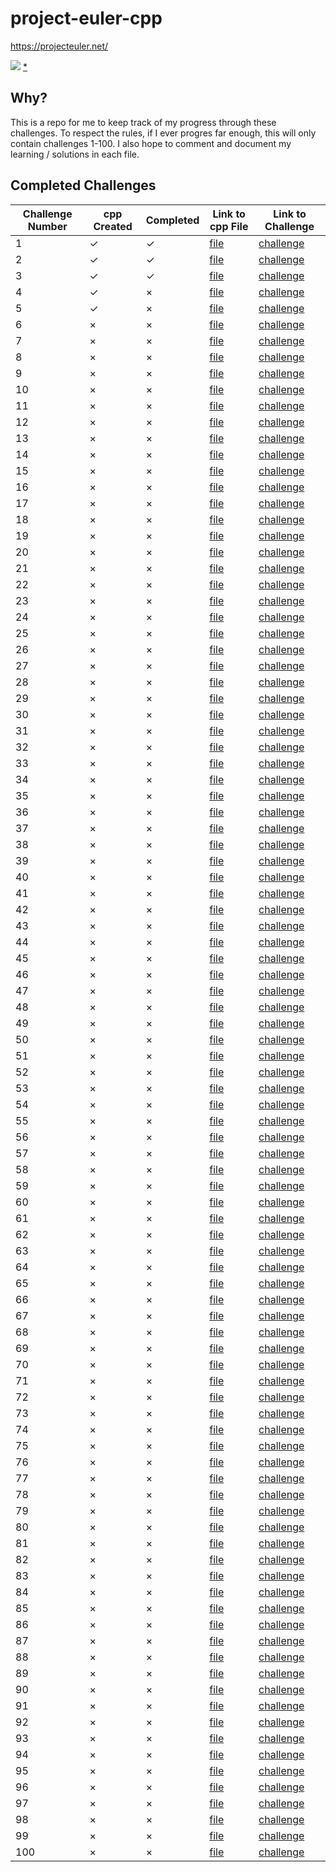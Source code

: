 # project-euler-cpp

https://projecteuler.net/

![](https://projecteuler.net/profile/mikosramek.png)
[*](https://projecteuler.net/profile/mikosramek.png)

## Why?
This is a repo for me to keep track of my progress through these challenges. To respect the rules, if I ever progres far enough, this will only contain challenges 1-100. I also hope to comment and document my learning / solutions in each file.
## Completed Challenges

| Challenge Number | cpp Created | Completed | Link to cpp File           | Link to Challenge                                 |
| ---------------- | ----------- | --------- | -------------------------- | ------------------------------------------------- |
| 1                | ✓           | ✓         | [file](challenges/1.cpp)   | [challenge](https://projecteuler.net/problem=1)   |
| 2                | ✓           | ✓         | [file](challenges/2.cpp)   | [challenge](https://projecteuler.net/problem=2)   |
| 3                | ✓           | ✓         | [file](challenges/3.cpp)   | [challenge](https://projecteuler.net/problem=3)   |
| 4                | ✓           | ×         | [file](challenges/4.cpp)   | [challenge](https://projecteuler.net/problem=4)   |
| 5                | ✓           | ×         | [file](challenges/5.cpp)   | [challenge](https://projecteuler.net/problem=5)   |
| 6                | ×           | ×         | [file](challenges/6.cpp)   | [challenge](https://projecteuler.net/problem=6)   |
| 7                | ×           | ×         | [file](challenges/7.cpp)   | [challenge](https://projecteuler.net/problem=7)   |
| 8                | ×           | ×         | [file](challenges/8.cpp)   | [challenge](https://projecteuler.net/problem=8)   |
| 9                | ×           | ×         | [file](challenges/9.cpp)   | [challenge](https://projecteuler.net/problem=9)   |
| 10               | ×           | ×         | [file](challenges/10.cpp)  | [challenge](https://projecteuler.net/problem=10)  |
| 11               | ×           | ×         | [file](challenges/11.cpp)  | [challenge](https://projecteuler.net/problem=11)  |
| 12               | ×           | ×         | [file](challenges/12.cpp)  | [challenge](https://projecteuler.net/problem=12)  |
| 13               | ×           | ×         | [file](challenges/13.cpp)  | [challenge](https://projecteuler.net/problem=13)  |
| 14               | ×           | ×         | [file](challenges/14.cpp)  | [challenge](https://projecteuler.net/problem=14)  |
| 15               | ×           | ×         | [file](challenges/15.cpp)  | [challenge](https://projecteuler.net/problem=15)  |
| 16               | ×           | ×         | [file](challenges/16.cpp)  | [challenge](https://projecteuler.net/problem=16)  |
| 17               | ×           | ×         | [file](challenges/17.cpp)  | [challenge](https://projecteuler.net/problem=17)  |
| 18               | ×           | ×         | [file](challenges/18.cpp)  | [challenge](https://projecteuler.net/problem=18)  |
| 19               | ×           | ×         | [file](challenges/19.cpp)  | [challenge](https://projecteuler.net/problem=19)  |
| 20               | ×           | ×         | [file](challenges/20.cpp)  | [challenge](https://projecteuler.net/problem=20)  |
| 21               | ×           | ×         | [file](challenges/21.cpp)  | [challenge](https://projecteuler.net/problem=21)  |
| 22               | ×           | ×         | [file](challenges/22.cpp)  | [challenge](https://projecteuler.net/problem=22)  |
| 23               | ×           | ×         | [file](challenges/23.cpp)  | [challenge](https://projecteuler.net/problem=23)  |
| 24               | ×           | ×         | [file](challenges/24.cpp)  | [challenge](https://projecteuler.net/problem=24)  |
| 25               | ×           | ×         | [file](challenges/25.cpp)  | [challenge](https://projecteuler.net/problem=25)  |
| 26               | ×           | ×         | [file](challenges/26.cpp)  | [challenge](https://projecteuler.net/problem=26)  |
| 27               | ×           | ×         | [file](challenges/27.cpp)  | [challenge](https://projecteuler.net/problem=27)  |
| 28               | ×           | ×         | [file](challenges/28.cpp)  | [challenge](https://projecteuler.net/problem=28)  |
| 29               | ×           | ×         | [file](challenges/29.cpp)  | [challenge](https://projecteuler.net/problem=29)  |
| 30               | ×           | ×         | [file](challenges/30.cpp)  | [challenge](https://projecteuler.net/problem=30)  |
| 31               | ×           | ×         | [file](challenges/31.cpp)  | [challenge](https://projecteuler.net/problem=31)  |
| 32               | ×           | ×         | [file](challenges/32.cpp)  | [challenge](https://projecteuler.net/problem=32)  |
| 33               | ×           | ×         | [file](challenges/33.cpp)  | [challenge](https://projecteuler.net/problem=33)  |
| 34               | ×           | ×         | [file](challenges/34.cpp)  | [challenge](https://projecteuler.net/problem=34)  |
| 35               | ×           | ×         | [file](challenges/35.cpp)  | [challenge](https://projecteuler.net/problem=35)  |
| 36               | ×           | ×         | [file](challenges/36.cpp)  | [challenge](https://projecteuler.net/problem=36)  |
| 37               | ×           | ×         | [file](challenges/37.cpp)  | [challenge](https://projecteuler.net/problem=37)  |
| 38               | ×           | ×         | [file](challenges/38.cpp)  | [challenge](https://projecteuler.net/problem=38)  |
| 39               | ×           | ×         | [file](challenges/39.cpp)  | [challenge](https://projecteuler.net/problem=39)  |
| 40               | ×           | ×         | [file](challenges/40.cpp)  | [challenge](https://projecteuler.net/problem=40)  |
| 41               | ×           | ×         | [file](challenges/41.cpp)  | [challenge](https://projecteuler.net/problem=41)  |
| 42               | ×           | ×         | [file](challenges/42.cpp)  | [challenge](https://projecteuler.net/problem=42)  |
| 43               | ×           | ×         | [file](challenges/43.cpp)  | [challenge](https://projecteuler.net/problem=43)  |
| 44               | ×           | ×         | [file](challenges/44.cpp)  | [challenge](https://projecteuler.net/problem=44)  |
| 45               | ×           | ×         | [file](challenges/45.cpp)  | [challenge](https://projecteuler.net/problem=45)  |
| 46               | ×           | ×         | [file](challenges/46.cpp)  | [challenge](https://projecteuler.net/problem=46)  |
| 47               | ×           | ×         | [file](challenges/47.cpp)  | [challenge](https://projecteuler.net/problem=47)  |
| 48               | ×           | ×         | [file](challenges/48.cpp)  | [challenge](https://projecteuler.net/problem=48)  |
| 49               | ×           | ×         | [file](challenges/49.cpp)  | [challenge](https://projecteuler.net/problem=49)  |
| 50               | ×           | ×         | [file](challenges/50.cpp)  | [challenge](https://projecteuler.net/problem=50)  |
| 51               | ×           | ×         | [file](challenges/51.cpp)  | [challenge](https://projecteuler.net/problem=51)  |
| 52               | ×           | ×         | [file](challenges/52.cpp)  | [challenge](https://projecteuler.net/problem=52)  |
| 53               | ×           | ×         | [file](challenges/53.cpp)  | [challenge](https://projecteuler.net/problem=53)  |
| 54               | ×           | ×         | [file](challenges/54.cpp)  | [challenge](https://projecteuler.net/problem=54)  |
| 55               | ×           | ×         | [file](challenges/55.cpp)  | [challenge](https://projecteuler.net/problem=55)  |
| 56               | ×           | ×         | [file](challenges/56.cpp)  | [challenge](https://projecteuler.net/problem=56)  |
| 57               | ×           | ×         | [file](challenges/57.cpp)  | [challenge](https://projecteuler.net/problem=57)  |
| 58               | ×           | ×         | [file](challenges/58.cpp)  | [challenge](https://projecteuler.net/problem=58)  |
| 59               | ×           | ×         | [file](challenges/59.cpp)  | [challenge](https://projecteuler.net/problem=59)  |
| 60               | ×           | ×         | [file](challenges/60.cpp)  | [challenge](https://projecteuler.net/problem=60)  |
| 61               | ×           | ×         | [file](challenges/61.cpp)  | [challenge](https://projecteuler.net/problem=61)  |
| 62               | ×           | ×         | [file](challenges/62.cpp)  | [challenge](https://projecteuler.net/problem=62)  |
| 63               | ×           | ×         | [file](challenges/63.cpp)  | [challenge](https://projecteuler.net/problem=63)  |
| 64               | ×           | ×         | [file](challenges/64.cpp)  | [challenge](https://projecteuler.net/problem=64)  |
| 65               | ×           | ×         | [file](challenges/65.cpp)  | [challenge](https://projecteuler.net/problem=65)  |
| 66               | ×           | ×         | [file](challenges/66.cpp)  | [challenge](https://projecteuler.net/problem=66)  |
| 67               | ×           | ×         | [file](challenges/67.cpp)  | [challenge](https://projecteuler.net/problem=67)  |
| 68               | ×           | ×         | [file](challenges/68.cpp)  | [challenge](https://projecteuler.net/problem=68)  |
| 69               | ×           | ×         | [file](challenges/69.cpp)  | [challenge](https://projecteuler.net/problem=69)  |
| 70               | ×           | ×         | [file](challenges/70.cpp)  | [challenge](https://projecteuler.net/problem=70)  |
| 71               | ×           | ×         | [file](challenges/71.cpp)  | [challenge](https://projecteuler.net/problem=71)  |
| 72               | ×           | ×         | [file](challenges/72.cpp)  | [challenge](https://projecteuler.net/problem=72)  |
| 73               | ×           | ×         | [file](challenges/73.cpp)  | [challenge](https://projecteuler.net/problem=73)  |
| 74               | ×           | ×         | [file](challenges/74.cpp)  | [challenge](https://projecteuler.net/problem=74)  |
| 75               | ×           | ×         | [file](challenges/75.cpp)  | [challenge](https://projecteuler.net/problem=75)  |
| 76               | ×           | ×         | [file](challenges/76.cpp)  | [challenge](https://projecteuler.net/problem=76)  |
| 77               | ×           | ×         | [file](challenges/77.cpp)  | [challenge](https://projecteuler.net/problem=77)  |
| 78               | ×           | ×         | [file](challenges/78.cpp)  | [challenge](https://projecteuler.net/problem=78)  |
| 79               | ×           | ×         | [file](challenges/79.cpp)  | [challenge](https://projecteuler.net/problem=79)  |
| 80               | ×           | ×         | [file](challenges/80.cpp)  | [challenge](https://projecteuler.net/problem=80)  |
| 81               | ×           | ×         | [file](challenges/81.cpp)  | [challenge](https://projecteuler.net/problem=81)  |
| 82               | ×           | ×         | [file](challenges/82.cpp)  | [challenge](https://projecteuler.net/problem=82)  |
| 83               | ×           | ×         | [file](challenges/83.cpp)  | [challenge](https://projecteuler.net/problem=83)  |
| 84               | ×           | ×         | [file](challenges/84.cpp)  | [challenge](https://projecteuler.net/problem=84)  |
| 85               | ×           | ×         | [file](challenges/85.cpp)  | [challenge](https://projecteuler.net/problem=85)  |
| 86               | ×           | ×         | [file](challenges/86.cpp)  | [challenge](https://projecteuler.net/problem=86)  |
| 87               | ×           | ×         | [file](challenges/87.cpp)  | [challenge](https://projecteuler.net/problem=87)  |
| 88               | ×           | ×         | [file](challenges/88.cpp)  | [challenge](https://projecteuler.net/problem=88)  |
| 89               | ×           | ×         | [file](challenges/89.cpp)  | [challenge](https://projecteuler.net/problem=89)  |
| 90               | ×           | ×         | [file](challenges/90.cpp)  | [challenge](https://projecteuler.net/problem=90)  |
| 91               | ×           | ×         | [file](challenges/91.cpp)  | [challenge](https://projecteuler.net/problem=91)  |
| 92               | ×           | ×         | [file](challenges/92.cpp)  | [challenge](https://projecteuler.net/problem=92)  |
| 93               | ×           | ×         | [file](challenges/93.cpp)  | [challenge](https://projecteuler.net/problem=93)  |
| 94               | ×           | ×         | [file](challenges/94.cpp)  | [challenge](https://projecteuler.net/problem=94)  |
| 95               | ×           | ×         | [file](challenges/95.cpp)  | [challenge](https://projecteuler.net/problem=95)  |
| 96               | ×           | ×         | [file](challenges/96.cpp)  | [challenge](https://projecteuler.net/problem=96)  |
| 97               | ×           | ×         | [file](challenges/97.cpp)  | [challenge](https://projecteuler.net/problem=97)  |
| 98               | ×           | ×         | [file](challenges/98.cpp)  | [challenge](https://projecteuler.net/problem=98)  |
| 99               | ×           | ×         | [file](challenges/99.cpp)  | [challenge](https://projecteuler.net/problem=99)  |
| 100              | ×           | ×         | [file](challenges/100.cpp) | [challenge](https://projecteuler.net/problem=100) |
